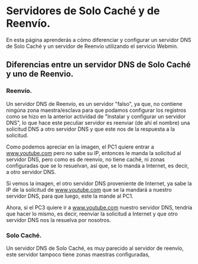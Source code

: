 # Servidores de Solo Caché y de Reenvío.

En esta página aprenderás a cómo diferenciar y configurar un servidor DNS de Solo Caché y un servidor de Reenvío utilizando el servicio Webmin.

## Diferencias entre un servidor DNS de Solo Caché y uno de Reenvio.

### Reenvío.

Un servidor DNS de Reenvío, es un servidor "falso", ya que, no contiene ningúna zona maestra/esclava para que podamos configurar los registros como se hizo en la anterior actividad de "Instalar y configurar un servidor DNS", lo que hace este peculiar servidor es reenviar (de ahí el nombre) una solicitud DNS a otro servidor DNS y que este nos de la respuesta a la solicitud.

Como podemos apreciar en la imagen, el PC1 quiere entrar a www.youtube.com pero no sabe su IP, entonces le manda la solicitud al servidor DNS, pero como es de reenvio, no tiene caché, ni zonas configuradas que se lo resuelvan, así que, se lo manda a Internet, es decir, a otro servidor DNS.

Si vemos la imagen, el otro servidor DNS proveniente de Internet, ya sabe la IP de la solicitud de www.youtube.com que se la mandará a nuestro servidor DNS, para que luego, este la mande al PC1.

Ahora, si el PC3 quiere ir a www.youtube.com nuestro servidor DNS, tendría que hacer lo mismo, es decir, reenviar la solicitud a Internet y que otro servidor DNS nos la resuelva por nosotros.

### Solo Caché.

Un servidor DNS de Solo Caché, es muy parecido al servidor de reenvío, este servidor tampoco tiene zonas maestras configuradas, 
